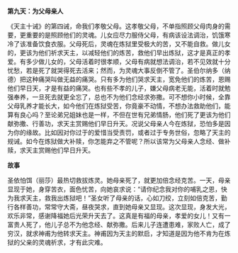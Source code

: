 **第九天：为父母亲人**

《天主十诫》的第四诫，命我们孝敬父母。这孝敬父母，不单指照顾父母肉身的需要，更重要的是照顾他们的灵魂。儿女应尽力服侍父母，有病该设法调治，饥饿寒冷了该准备饮食衣服。父母死后，灵魂在炼狱里受极大的苦，又不能自救。做儿女的，更该为他们祈求天主，以减轻他们的炼苦，救他们早出炼狱，这才是真正的孝爱。有多少做儿女的，父母活着时很孝顺，父母有病就想法调治，若不见效就十分忧愁，若是死了就哭得死去活来；然而，为灵魂大事反倒不管了。圣伯尔纳多（纳德）把这种痛哭叫做无益的痛哭。只有多为他们哭求天主，宽免他们的炼苦，恩赐他们早日天，才是有益的痛哭。也有些不孝的儿子，嫌父母病老无能，活着时就勉强奉养，一旦死去就更全忘了，总也不为他们念经求弥撒。可不想你小时候，全靠父母乳养才能长大，如今他们在炼狱受苦，你竟豪不动情，不想办法救助他们，能算有良心吗？至论弟兄姐妹也是一样，不但在世有兄弟情肠，他们死了更该为他们献弥撒、行善功，求天主赏赐他们早日升天。况说父母亲人今在炼狱，恐怕多是因为你的缘故。比如因对你过于的爱惜当受责罚，或者过于专务世俗，忽略了天主的规诫。如今在炼狱做大补赎，你怎能弃之不管呢？所以该常为父母亲人念经、做补赎，求天主赏赐他们早日升天。

**故事**

圣依怕饵（丽莎）最热切救拔炼灵。她母亲死了，就更加倍念经克苦。一天，母亲显现于她，身穿苦衣，面色忧苦，向她哀求说：“请你纪念我对你的哺乳之恩，快为我求天主，救我出炼狱吧！”圣女听了母亲的话，心如刀绞，立刻如倍克苦，勤行各样善功，常常守大斋，昼夜哭求，直到她母亲又显现。这次显现，身发大光，欢乐非常，感谢降福她后光荣升天去了。这真是有福的母亲，孝爱的女儿！又有一富贵人死了，他儿子总不为他念经、献弥撒。后来儿子连遭患难，家败人亡，成了穷汉，就求神甫为他转求天主。神甫因为天主的默启，才知道是因为他不肯为在炼狱的父亲的灵魂祈求，才有此灾难。